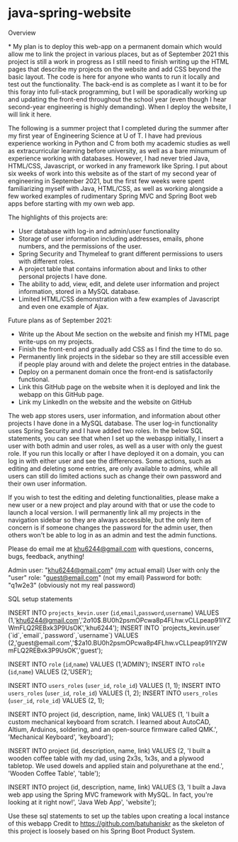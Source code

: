 # java-spring-website

Overview

\* My plan is to deploy this web-app on a permanent domain which would allow me to link the project in various places, but as of September 2021 this project is still a work in progress as I still need to finish writing up the HTML pages that describe my projects on the website and add CSS beyond the basic layout. The code is here for anyone who wants to run it locally and test out the functionality. The back-end is as complete as I want it to be for this foray into full-stack programming, but I will be sporadically working up and updating the front-end throughout the school year (even though I hear second-year engineering is highly demanding). When I deploy the website, I will link it here.

The following is a summer project that I completed during the summer after my first year of Engineering Science at U of T. I have had previous experience working in Python and C from both my academic studies as well as extracurricular learning before university, as well as a bare minumum of experience working with databases. However, I had never tried Java, HTML/CSS, Javascript, or worked in any framework like Spring. I put about six weeks of work into this website as of the start of my second year of engineering in September 2021, but the first few weeks were spent familiarizing myself with Java, HTML/CSS, as well as working alongside a few worked examples of rudimentary Spring MVC and Spring Boot web apps before starting with my own web app.

The highlights of this projects are:
 - User database with log-in and admin/user functionality
 - Storage of user information including addresses, emails, phone numbers, and the permissions of the user.
 - Spring Security and Thymeleaf to grant different permissions to users with different roles.
 - A project table that contains information about and links to other personal projects I have done.
 - The ability to add, view, edit, and delete user information and project information, stored in a MySQL database.
 - Limited HTML/CSS demonstration with a few examples of Javascript and even one example of Ajax.

Future plans as of September 2021:
- Write up the About Me section on the website and finish my HTML page write-ups on my projects. 
- Finish the front-end and gradually add CSS as I find the time to do so.
- Permanently link projects in the sidebar so they are still accessible even if people play around with and delete the project entries in the database.
- Deploy on a permanent domain once the front-end is satisfactorily functional.
- Link this GitHub page on the website when it is deployed and link the webapp on this GitHub page.
- Link my LinkedIn on the website and the website on GitHub

The web app stores users, user information, and information about other projects I have done in a MySQL database. The user log-in functionality uses Spring Security and I have added two roles. In the below SQL statements, you can see that when I set up the webaspp initially, I insert a user with both admin and user roles, as well as a user with only the guest role. If you run this locally or after I have deployed it on a domain, you can log in with either user and see the differences. Some actions, such as editing and deleting some entries, are only available to admins, while all users can still do limited actions such as change their own password and their own user information. 

If you wish to test the editing and deleting functionalities, please make a new user or a new project and play around with that or use the code to launch a local version. I will permanently link all my projects in the navigation sidebar so they are always accessible, but the only item of concern is if someone changes the password for the admin user, then others won't be able to log in as an admin and test the admin functions.

Please do email me at khu6244@gmail.com with questions, concerns, bugs, feedback, anything!


Admin user: "khu6244@gmail.com" (my actual email)
User with only the "user" role: "guest@email.com" (not my email)
Password for both: "q1w2e3" (obviously not my real password)

SQL setup statements

INSERT INTO `projects_kevin.user` (`id`,`email`,`password`,`username`) VALUES (1,'khu6244@gmail.com','$2a$10$.BU0h2psmOPcwa8p4FLhw.vCLLpeap91IYZWmFLQ2REBxk3P9UsOK','khu6244');
INSERT INTO `projects_kevin.user` (`id`,`email`,`password`,`username`) VALUES (2,'guest@email.com','$2a$10$.BU0h2psmOPcwa8p4FLhw.vCLLpeap91IYZWmFLQ2REBxk3P9UsOK','guest');

INSERT INTO `role` (`id`,`name`) VALUES (1,'ADMIN');
INSERT INTO `role` (`id`,`name`) VALUES (2,'USER');

INSERT INTO `users_roles` (`user_id`, `role_id`) VALUES (1, 1);
INSERT INTO `users_roles` (`user_id`, `role_id`) VALUES (1, 2);
INSERT INTO `users_roles` (`user_id`, `role_id`) VALUES (2, 1);

INSERT INTO project (id, description, name, link)
VALUES (1, 'I built a custom mechanical keyboard from scratch. I learned about AutoCAD, Altium, Arduinos, soldering, and an open-source firmware called QMK.', 'Mechanical Keyboard', 'keyboard');

INSERT INTO project (id, description, name, link)
VALUES (2, 'I built a wooden coffee table with my dad, using 2x3s, 1x3s, and a plywood tabletop. We used dowels and applied stain and polyurethane at the end.', 'Wooden Coffee Table', 'table');

INSERT INTO project (id, description, name, link)
VALUES (3, 'I built a Java web app using the Spring MVC framework with MySQL. In fact, you're looking at it right now!', 'Java Web App', 'website');


Use these sql statements to set up the tables upon creating a local instance of this webapp
Credit to https://github.com/batuhaniskr as the skeleton of this project is loosely based on his Spring Boot Product System.
